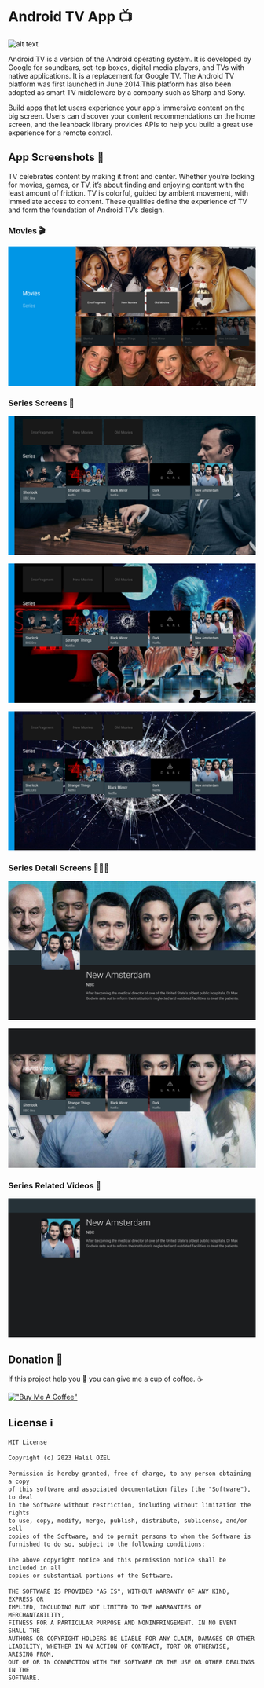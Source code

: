 # Android TV App 📺

![alt text](https://www.mediaclick.com.tr/uploads/2019/07/android-tv.jpg)

Android TV is a version of the Android operating system. It is developed by Google for soundbars, set-top boxes, digital media players, and TVs with native applications. It is a replacement for Google TV. The Android TV platform was first launched in June 2014.This platform has also been adopted as smart TV middleware by a company such as Sharp and Sony.

Build apps that let users experience your app's immersive content on the big screen. Users can discover your content recommendations on the home screen, and the leanback library provides APIs to help you build a great use experience for a remote control.


## App Screenshots 📸

TV celebrates content by making it front and center. Whether you’re looking for movies, games, or TV, it’s about finding and enjoying content with the least amount of friction.
TV is colorful, guided by ambient movement, with immediate access to content. These qualities define the experience of TV and form the foundation of Android TV’s design.

### Movies 🎬

![Screenshot](pic1.png)

### Series Screens 🎥

![Screenshot](pic2.png)


![Screenshot](pic3.png)


![Screenshot](pic4.png)


### Series Detail Screens 🕵🏻‍♀️

![Screenshot](pic8.png)


![Screenshot](pic9.png)


### Series Related Videos 🍿

![Screenshot](pic10.png)

## Donation 💸

If this project help you 💁 you can give me a cup of coffee. ☕

[!["Buy Me A Coffee"](https://www.buymeacoffee.com/assets/img/custom_images/orange_img.png)](https://www.buymeacoffee.com/halilozel1903)


## License ℹ️
```
MIT License

Copyright (c) 2023 Halil OZEL

Permission is hereby granted, free of charge, to any person obtaining a copy
of this software and associated documentation files (the "Software"), to deal
in the Software without restriction, including without limitation the rights
to use, copy, modify, merge, publish, distribute, sublicense, and/or sell
copies of the Software, and to permit persons to whom the Software is
furnished to do so, subject to the following conditions:

The above copyright notice and this permission notice shall be included in all
copies or substantial portions of the Software.

THE SOFTWARE IS PROVIDED "AS IS", WITHOUT WARRANTY OF ANY KIND, EXPRESS OR
IMPLIED, INCLUDING BUT NOT LIMITED TO THE WARRANTIES OF MERCHANTABILITY,
FITNESS FOR A PARTICULAR PURPOSE AND NONINFRINGEMENT. IN NO EVENT SHALL THE
AUTHORS OR COPYRIGHT HOLDERS BE LIABLE FOR ANY CLAIM, DAMAGES OR OTHER
LIABILITY, WHETHER IN AN ACTION OF CONTRACT, TORT OR OTHERWISE, ARISING FROM,
OUT OF OR IN CONNECTION WITH THE SOFTWARE OR THE USE OR OTHER DEALINGS IN THE
SOFTWARE.
```
